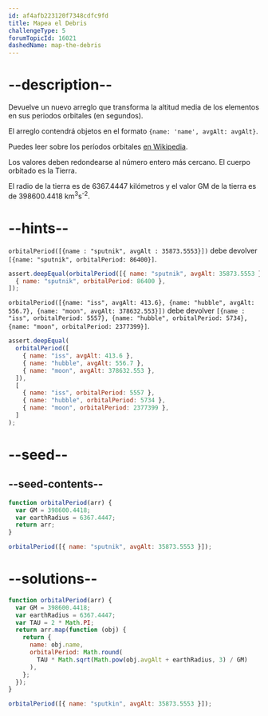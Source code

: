 ```yaml
---
id: af4afb223120f7348cdfc9fd
title: Mapea el Debris
challengeType: 5
forumTopicId: 16021
dashedName: map-the-debris
---
```


# --description--

Devuelve un nuevo arreglo que transforma la altitud media de los elementos en sus periodos orbitales (en segundos).

El arreglo contendrá objetos en el formato `{name: 'name', avgAlt: avgAlt}`.

Puedes leer sobre los períodos orbitales [en Wikipedia](https://es.wikipedia.org/wiki/Per%C3%Adodo_orbital).

Los valores deben redondearse al número entero más cercano. El cuerpo orbitado es la Tierra.

El radio de la tierra es de 6367.4447 kilómetros y el valor GM de la tierra es de 398600.4418 km<sup>3</sup>s<sup>-2</sup>.

# --hints--

`orbitalPeriod([{name : "sputnik", avgAlt : 35873.5553}])` debe devolver `[{name: "sputnik", orbitalPeriod: 86400}]`.

```js
assert.deepEqual(orbitalPeriod([{ name: "sputnik", avgAlt: 35873.5553 }]), [
  { name: "sputnik", orbitalPeriod: 86400 },
]);
```

`orbitalPeriod([{name: "iss", avgAlt: 413.6}, {name: "hubble", avgAlt: 556.7}, {name: "moon", avgAlt: 378632.553}])` debe devolver `[{name : "iss", orbitalPeriod: 5557}, {name: "hubble", orbitalPeriod: 5734}, {name: "moon", orbitalPeriod: 2377399}]`.

```js
assert.deepEqual(
  orbitalPeriod([
    { name: "iss", avgAlt: 413.6 },
    { name: "hubble", avgAlt: 556.7 },
    { name: "moon", avgAlt: 378632.553 },
  ]),
  [
    { name: "iss", orbitalPeriod: 5557 },
    { name: "hubble", orbitalPeriod: 5734 },
    { name: "moon", orbitalPeriod: 2377399 },
  ]
);
```

# --seed--

## --seed-contents--

```js
function orbitalPeriod(arr) {
  var GM = 398600.4418;
  var earthRadius = 6367.4447;
  return arr;
}

orbitalPeriod([{ name: "sputnik", avgAlt: 35873.5553 }]);
```

# --solutions--

```js
function orbitalPeriod(arr) {
  var GM = 398600.4418;
  var earthRadius = 6367.4447;
  var TAU = 2 * Math.PI;
  return arr.map(function (obj) {
    return {
      name: obj.name,
      orbitalPeriod: Math.round(
        TAU * Math.sqrt(Math.pow(obj.avgAlt + earthRadius, 3) / GM)
      ),
    };
  });
}

orbitalPeriod([{ name: "sputkin", avgAlt: 35873.5553 }]);
```
